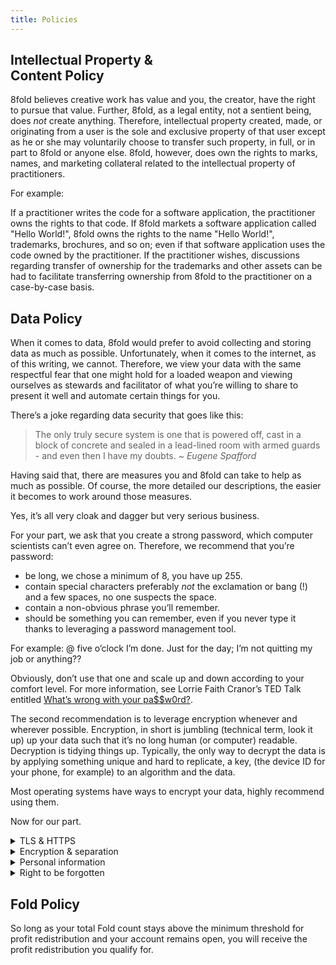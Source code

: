 ```yaml
---
title: Policies
---
```


## Intellectual Property &<br> Content Policy

8fold believes creative work has value and you, the creator, have the right to pursue that value. Further, 8fold, as a legal entity, not a sentient being, does _not_ create anything. Therefore, intellectual property created, made, or originating from a user is the sole and exclusive property of that user except as he or she may voluntarily choose to transfer such property, in full, or in part to 8fold or anyone else. 8fold, however, does own the rights to marks, names, and marketing collateral related to the intellectual property of practitioners.

For example:

If a practitioner writes the code for a software application, the practitioner owns the rights to that code. If 8fold markets a software application called "Hello World!", 8fold owns the rights to the name "Hello World!", trademarks, brochures, and so on; even if that software application uses the code owned by the practitioner. If the practitioner wishes, discussions regarding transfer of ownership for the trademarks and other assets can be had to facilitate transferring ownership from 8fold to the practitioner on a case-by-case basis.

## Data Policy

When it comes to data, 8fold would prefer to avoid collecting and storing data as much as possible. Unfortunately, when it comes to the internet, as of this writing, we cannot. Therefore, we view your data with the same respectful fear that one might hold for a loaded weapon and viewing ourselves as stewards and facilitator of what you’re willing to share to present it well and automate certain things for you.

There’s a joke regarding data security that goes like this:

> The only truly secure system is one that is powered off, cast in a block of concrete and sealed in a lead-lined room with armed guards - and even then I have my doubts. _~ Eugene Spafford_

Having said that, there are measures you and 8fold can take to help as much as possible. Of course, the more detailed our descriptions, the easier it becomes to work around those measures.

Yes, it’s all very cloak and dagger but very serious business.

For your part, we ask that you create a strong password, which computer scientists can’t even agree on. Therefore, we recommend that you’re password:

* be long, we chose a minimum of 8, you have up 255.
* contain special characters preferably _not_ the exclamation or bang \(!\) and a few spaces, no one suspects the space.
* contain a non-obvious phrase you’ll remember.
* should be something you can remember, even if you never type it thanks to leveraging a password management tool.

For example: @ five o’clock I’m done. Just for the day; I’m not quitting my job or anything??

Obviously, don’t use that one and scale up and down according to your comfort level. For more information, see Lorrie Faith Cranor’s TED Talk entitled [What’s wrong with your pa$$w0rd?](https://www.ted.com/talks/lorrie_faith_cranor_what_s_wrong_with_your_pa_w0rd/up-next?language=en).

The second recommendation is to leverage encryption whenever and wherever possible. Encryption, in short is jumbling \(technical term, look it up\) up your data such that it’s no long human \(or computer\) readable. Decryption is tidying things up. Typically, the only way to decrypt the data is by applying something unique and hard to replicate, a key, \(the device ID for your phone, for example\) to an algorithm and the data.

Most operating systems have ways to encrypt your data, highly recommend using them.

Now for our part.

<details>
	<summary>TLS & HTTPS</summary>
	<p>When it comes to the transmission of data and your connection to our websites, we use TLS & HTTPS to help ensure that your computer is talking to a certified 8fold computer.</p>
</details>

<details>
	<summary>Encryption & separation</summary>
	<p>When it comes to user-generated content and personal information, the majority of it is encrypted. Further, we do our best to ensure your data and personal information are not stored in the same place, accessible in the same manner, and don’t use the same keys for encrypt and decrypt. Finally, this separation may include a storage mechanism identified by you.</p>
</details>

<details>
	<summary>Personal information</summary>
	<p>Honestly, the less personal or financial information of yours 8fold has the better we all feel \(especially insurance agents and attorneys\); so, we would just as soon not even ask, unless required by policy or law for the operation of the application or software.</p>
	<p>For an avoidance example, when you purchase something and enter in your credit card information, your credit card number goes around the computer hosting our software to our payment processors. We don’t have access to the name associated with the card, just bare minimum information for us to support payment processing problems.</p>
	<p>For a because we have to example, when you purchase something we need to have a good address to ship to. Having said that, unless you choose to save the address for future orders, we send it straight to our distributor and associate it with an order. Further, <b>historical orders older than 12 months are purged automatically</b>.</p>
</p>
</details>

<details>
	<summary>Right to be forgotten</summary>
	<p>The General Data Protection Regulation (GDPR) is a law governing how businesses, wanting to do business in the EU, must operate as it relates to certain aspects of data. So far, for 8fold, it’s a relief as it gives us a blueprint and more information for things we were already doing, already wanted to do, or wanted to go above and beyond.</p>
	<p>Article 17 of the GDPR is entitled Right to erasure (‘right to be forgotten’). Under this article, and because it’s just the civil thing to do, you have the ability to delete a persona and all content related to that persona. Further, any comments or replies to content we will be replaced by placeholders. Finally, you have the ability to delete your user account, which will automatically result in the deletion of all personas associated with that user account.</p>
	<p>Sometimes, you are not able to delete your own account or to notify 8fold; therefore, the following protocol is designed to help ensure the security of your information.</p>
	<ol>
		<li>
			<b>After 6 months of inactivity</b> 8fold will reach out to let you know we hope you are well and let you know implications should you remain inactive. This notice will be sent to the main email address on file, at minimum.
		</li>
		<li>
			<b>After 12 months of inactivity</b> 8fold will reach again, only the notice will be sent to all communication channels you’ve provided. The notice will be to inform you that your account has been marked inactive and any subscriptions have been canceled.
		</li>
		<li>
			<b>After 18 months of inactivity</b> 8fold will reach out again through all channels, will export the data on your behalf, will provide instructions on how to retrieve the exported data, and will delete your account.
		</li>
		<li>
			<b>6 months after export</b> the data will be deleted from storage.
		</li>
	</ol>
</details>

## Fold Policy

So long as your total Fold count stays above the minimum threshold for profit redistribution and your account remains open, you will receive the profit redistribution you qualify for.
